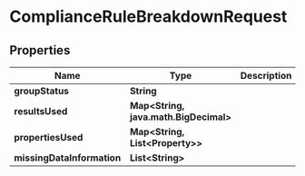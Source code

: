 

# ComplianceRuleBreakdownRequest


## Properties

Name | Type | Description | Notes
------------ | ------------- | ------------- | -------------
**groupStatus** | **String** |  | 
**resultsUsed** | **Map&lt;String, java.math.BigDecimal&gt;** |  | 
**propertiesUsed** | **Map&lt;String, List&lt;Property&gt;&gt;** |  | 
**missingDataInformation** | **List&lt;String&gt;** |  | 



